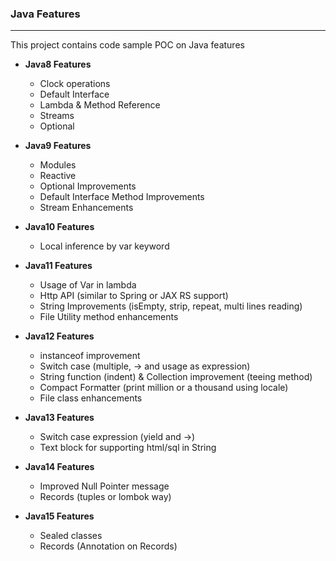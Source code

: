 ### Java Features

---

This project contains code sample POC on Java features

* **Java8 Features**
    * Clock operations
    * Default Interface
    * Lambda & Method Reference
    * Streams
    * Optional

* **Java9 Features**
    * Modules
    * Reactive
    * Optional Improvements
    * Default Interface Method Improvements
    * Stream Enhancements
    
* **Java10 Features**
    * Local inference by var keyword
        
* **Java11 Features**
    * Usage of Var in lambda
    * Http API (similar to Spring or JAX RS support)
    * String Improvements (isEmpty, strip, repeat, multi lines reading)
    * File Utility method enhancements
    
* **Java12 Features**
    * instanceof improvement
    * Switch case (multiple, -> and usage as expression)
    * String function (indent) & Collection improvement (teeing method)
    * Compact Formatter (print million or a thousand using locale)
    * File class enhancements

* **Java13 Features**
    * Switch case expression (yield and ->)
    * Text block for supporting html/sql in String
    
* **Java14 Features**
    * Improved Null Pointer message
    * Records (tuples or lombok way)

* **Java15 Features**
    * Sealed classes
    * Records (Annotation on Records)
